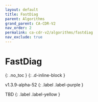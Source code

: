 ```yaml
---
layout: default
title: FastDiag
parent: Algorithms
grand_parent: CA-CDR-V2
nav_order: 2
permalink: ca-cdr-v2/algorithms/fastdiag
nav_exclude: true
---
```


# FastDiag
{: .no_toc }
{: .d-inline-block }

v1.3.9-alpha-52
{: .label .label-purple }

TBD
{: .label .label-yellow }